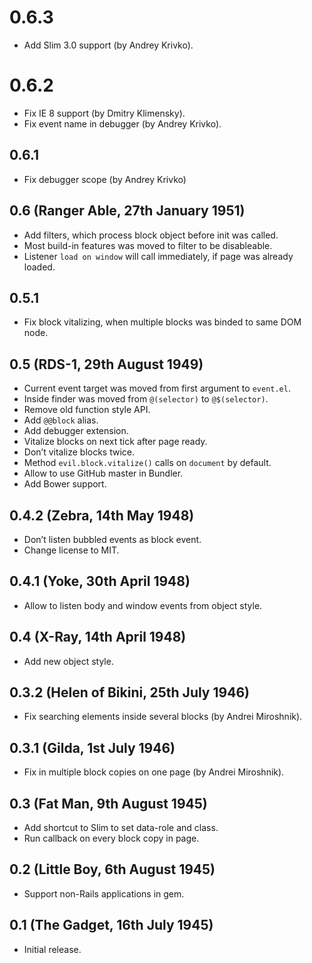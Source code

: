 # 0.6.3
* Add Slim 3.0 support (by Andrey Krivko).

# 0.6.2
* Fix IE 8 support (by Dmitry Klimensky).
* Fix event name in debugger (by Andrey Krivko).

## 0.6.1
* Fix debugger scope (by Andrey Krivko)

## 0.6 (Ranger Able, 27th January 1951)
* Add filters, which process block object before init was called.
* Most build-in features was moved to filter to be disableable.
* Listener `load on window` will call immediately, if page was already loaded.

## 0.5.1
* Fix block vitalizing, when multiple blocks was binded to same DOM node.

## 0.5 (RDS-1, 29th August 1949)
* Current event target was moved from first argument to `event.el`.
* Inside finder was moved from `@(selector)` to `@$(selector)`.
* Remove old function style API.
* Add `@@block` alias.
* Add debugger extension.
* Vitalize blocks on next tick after page ready.
* Don’t vitalize blocks twice.
* Method `evil.block.vitalize()` calls on `document` by default.
* Allow to use GitHub master in Bundler.
* Add Bower support.

## 0.4.2 (Zebra, 14th May 1948)
* Don’t listen bubbled events as block event.
* Change license to MIT.

## 0.4.1 (Yoke, 30th April 1948)
* Allow to listen body and window events from object style.

## 0.4 (X-Ray, 14th April 1948)
* Add new object style.

## 0.3.2 (Helen of Bikini, 25th July 1946)
* Fix searching elements inside several blocks (by Andrei Miroshnik).

## 0.3.1 (Gilda, 1st July 1946)
* Fix in multiple block copies on one page (by Andrei Miroshnik).

## 0.3 (Fat Man, 9th August 1945)
* Add shortcut to Slim to set data-role and class.
* Run callback on every block copy in page.

## 0.2 (Little Boy, 6th August 1945)
* Support non-Rails applications in gem.

## 0.1 (The Gadget, 16th July 1945)
* Initial release.

